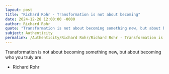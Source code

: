 ```yaml
---
layout: post
title: "Richard Rohr - Transformation is not about becoming"
date: 2024-12-28 12:00:00 -0000
author: Richard Rohr
quote: "Transformation is not about becoming something new, but about becoming who you truly are."
subject: Authenticity
permalink: /Authenticity/Richard Rohr/Richard Rohr - Transformation is not about becoming
---
```


Transformation is not about becoming something new, but about becoming who you truly are.

- Richard Rohr
